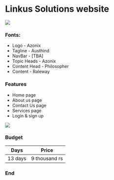 # Linkus Solutions website

![](https://logo)

### Fonts:

- Logo - Azonix
- Tagline - Austhind
- NavBar - [TBA]
- Topic Heads - Azonix
- Content Head - Philosopher
- Content - Raleway

### Features

- Home page
- About us page
- Contact Us page
- Services page
- Login & sign up

![](https://.jpg)

### Budget

| Days    | Price         |
| ------- | ------------- |
| 13 days | 9 thousand rs |

### End
